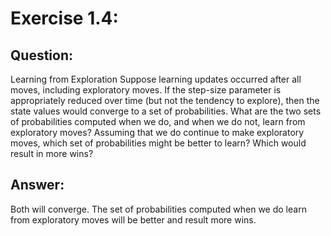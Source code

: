 # Exercise 1.4: 

## Question:
Learning from Exploration Suppose learning updates occurred after all moves, including exploratory moves. If the step-size parameter is appropriately reduced over time (but not the tendency to explore), then the state values would converge to a set of probabilities. What are the two sets of probabilities computed when we do, and when we do not, learn from exploratory moves? Assuming that we do continue to make exploratory moves, which set of probabilities might be better to learn? Which would result in more wins?

## Answer:
Both will converge. The set of probabilities computed when we do learn from exploratory moves will be better and result more wins.
